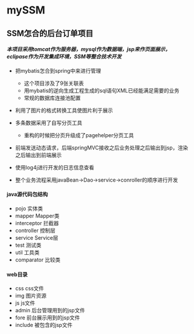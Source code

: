 # mySSM
## SSM怎合的后台订单项目
#### *本项目采用tomcat作为服务器，mysql作为数据端，jsp来作页面展示，eclipase作为开发集成环境，SSM等整合技术开发*
- 把mybatis怎合到spring中来进行管理
  - 这个项目涉及了9张关联表
  - 用mybatis的逆向生成工程生成的sql语句XML已经能满足需要的业务
  - 常规的数据库连接池配置
- 利用了图片的格式转换工具使图片利于展示
- 多条数据采用了自写分页工具
  - 重构的时候把分页升级成了pagehelper分页工具
- 前端发送动态请求，后端springMVC接收之后业务处理之后输出到jsp，渲染之后输出到前端展示
- 使用log4j进行开发的日志信息查看

- 整个业务流程采用javaBean->Dao->service->conroller的顺序进行开发

#### java源代码包结构
  - pojo 实体类
  - mapper Mapper类
  - interceptor 拦截器
  - controller 控制层
  - service Service层
  - test 测试类
  - util 工具类
  - comparator 比较类
#### web目录
  - css css文件
  - img 图片资源
  - js js文件
  - admin 后台管理用到的jsp文件
  - fore 前台展示用到的jsp文件
  - include 被包含的jsp文件
